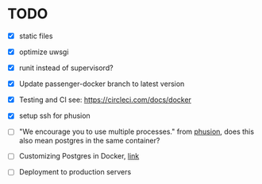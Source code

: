 # TODO

- [x] static files

- [x] optimize uwsgi

- [x] runit instead of supervisord?

- [x] Update passenger-docker branch to latest version

- [x] Testing and CI see: https://circleci.com/docs/docker

- [x] setup ssh for phusion

- [ ] "We encourage you to use multiple processes." from [phusion](http://phusion.github.io/baseimage-docker/), does this also mean postgres in the same container?

- [ ] Customizing Postgres in Docker, [link](https://osxdominion.wordpress.com/2015/01/25/customizing-postgres-in-docker/)

- [ ] Deployment to production servers